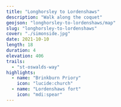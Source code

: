 ```yaml
---
title: "Longhorsley to Lordenshaws"
description: "Walk along the coquet"
geojson: "longhorsley-to-lordenshaws/map"
slug: "longhorsley-to-lordenshaws"
cover: "./simonside.jpg"
date: 2021-10-10
length: 18
duration: 4
elevation: 406
trails:
  - "st-oswalds-way"
highlights:
  - name: "Brinkburn Priory"
    icon: "lucide:church"
  - name: "Lordenshaws fort"
    icon: "mdi:spear"
---
```

